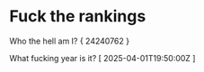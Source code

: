 # Fuck the rankings

Who the hell am I?
{ 24240762 }

What fucking year is it?
[ 2025-04-01T19:50:00Z ]
